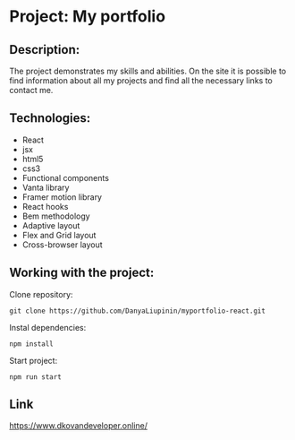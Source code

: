 # Project: My portfolio

## Description:

The project demonstrates my skills and abilities. On the site it is possible to find information about all my projects and find all the necessary links to contact me.

## Technologies:

- React
- jsx
- html5
- css3
- Functional components
- Vanta library
- Framer motion library 
- React hooks
- Bem methodology
- Adaptive layout
- Flex and Grid layout
- Cross-browser layout 


## Working with the project:

Clone repository:

``` git clone https://github.com/DanyaLiupinin/myportfolio-react.git ```

Instal dependencies: 

``` npm install ```

Start project: 

``` npm run start ```

## Link ##

https://www.dkovandeveloper.online/
